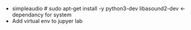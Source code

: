 - simpleaudio # sudo apt-get install -y python3-dev libasound2-dev <- dependancy for system
- Add virtual env to jupyer lab